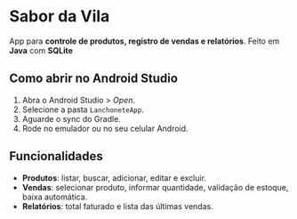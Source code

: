 
# Sabor da Vila 

App para **controle de produtos, registro de vendas e relatórios**.
Feito em **Java** com **SQLite** 

## Como abrir no Android Studio 
1. Abra o Android Studio > *Open*.
2. Selecione a pasta `LanchoneteApp`.
3. Aguarde o sync do Gradle.
4. Rode no emulador ou no seu celular Android.

## Funcionalidades
- **Produtos**: listar, buscar, adicionar, editar e excluir.
- **Vendas**: selecionar produto, informar quantidade, validação de estoque, baixa automática.
- **Relatórios**: total faturado e lista das últimas vendas.



